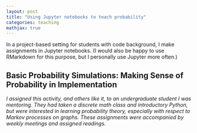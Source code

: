 ```yaml
---
layout: post
title: "Using Jupyter notebooks to teach probability"
categories: teaching
mathjax: true
---
```


In a project-based setting for students with code background, I make assignments in Jupyter notebooks. (I would also be happy to use RMarkdown for this purpose, but I personally use Jupyter more often.)

## Basic Probability Simulations: Making Sense of Probability in Implementation 

*I assigned this activity, and others like it, to an undergraduate student I was mentoring. They had taken a discrete math class and introductory Python, but were interested in learning probability theory, especially with respect to Markov processes on graphs. These assignments were accompanied by weekly meetings and assigned readings.*

<script src="https://gist.github.com/mmasden/3456c3acd484f9e0b7dceaf5a661592d.js"></script>